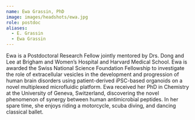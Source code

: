 ```yaml
---
name: Ewa Grassin, PhD
image: images/headshots/ewa.jpg
role: postdoc
aliases:
  - E. Grassin
  - Ewa Grassin
---
```

Ewa is a Postdoctoral Research Fellow jointly mentored by Drs. Dong and Lee at Brigham and Women’s Hospital and Harvard Medical School. Ewa is awarded the Swiss National Science Foundation Fellowship to investigate the role of extracellular vesicles in the development and progression of human brain disorders using patient-derived iPSC-based organoids on a novel multiplexed microfluidic platform. Ewa received her PhD in Chemistry at the University of Geneva, Switzerland, discovering the novel phenomenon of synergy between human antimicrobial peptides. In her spare time, she enjoys riding a motorcycle, scuba diving, and dancing classical ballet.

